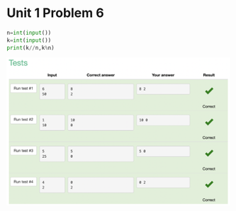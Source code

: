 # Unit 1 Problem 6
```.py
n=int(input())
k=int(input())
print(k//n,k%n)
```
![Tests passed](https://github.com/AleksandarDzudzevic/Unit-1/blob/main/Unit1Problem6.png)
